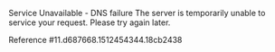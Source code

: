 Service Unavailable - DNS failure The server is temporarily unable to service your request. Please try again later.

Reference #11.d687668.1512454344.18cb2438